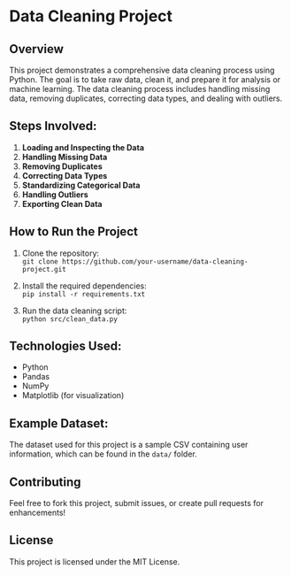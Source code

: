 # Data Cleaning Project

## Overview
This project demonstrates a comprehensive data cleaning process using Python. The goal is to take raw data, clean it, and prepare it for analysis or machine learning. The data cleaning process includes handling missing data, removing duplicates, correcting data types, and dealing with outliers.

## Steps Involved:
1. **Loading and Inspecting the Data**
2. **Handling Missing Data**
3. **Removing Duplicates**
4. **Correcting Data Types**
5. **Standardizing Categorical Data**
6. **Handling Outliers**
7. **Exporting Clean Data**

## How to Run the Project
1. Clone the repository:  
   `git clone https://github.com/your-username/data-cleaning-project.git`
   
2. Install the required dependencies:  
   `pip install -r requirements.txt`

3. Run the data cleaning script:  
   `python src/clean_data.py`

## Technologies Used:
- Python
- Pandas
- NumPy
- Matplotlib (for visualization)

## Example Dataset:
The dataset used for this project is a sample CSV containing user information, which can be found in the `data/` folder.

## Contributing
Feel free to fork this project, submit issues, or create pull requests for enhancements!

## License
This project is licensed under the MIT License.
